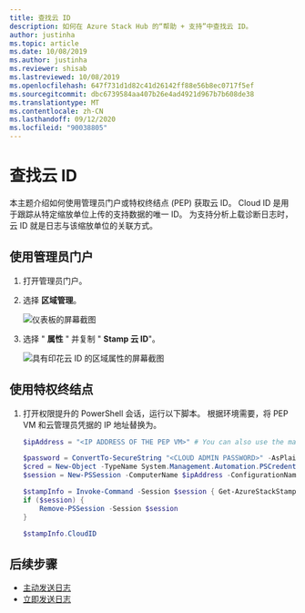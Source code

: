 ```yaml
---
title: 查找云 ID
description: 如何在 Azure Stack Hub 的“帮助 + 支持”中查找云 ID。
author: justinha
ms.topic: article
ms.date: 10/08/2019
ms.author: justinha
ms.reviewer: shisab
ms.lastreviewed: 10/08/2019
ms.openlocfilehash: 647f731d1d82c41d26142ff88e56b8ec0717f5ef
ms.sourcegitcommit: dbc6739584aa407b26e4ad4921d967b7b608de38
ms.translationtype: MT
ms.contentlocale: zh-CN
ms.lasthandoff: 09/12/2020
ms.locfileid: "90038805"
---
```

# <a name="find-your-cloud-id"></a>查找云 ID

本主题介绍如何使用管理员门户或特权终结点 (PEP) 获取云 ID。 Cloud ID 是用于跟踪从特定缩放单位上传的支持数据的唯一 ID。 为支持分析上载诊断日志时，云 ID 就是日志与该缩放单位的关联方式。

## <a name="use-the-administrator-portal"></a>使用管理员门户

1. 打开管理员门户。 
1. 选择 **区域管理**。

   ![仪表板的屏幕截图](./media/azure-stack-automatic-log-collection/dashboard.png)

1. 选择 " **属性** " 并复制 " **Stamp 云 ID**"。

   ![具有印花云 ID 的区域属性的屏幕截图](media/azure-stack-automatic-log-collection/region-properties-blade-with-stamp-cloud-id.png)


## <a name="use-the-privileged-endpoint"></a>使用特权终结点

1. 打开权限提升的 PowerShell 会话，运行以下脚本。 根据环境需要，将 PEP VM 和云管理员凭据的 IP 地址替换为。 

   ```powershell
   $ipAddress = "<IP ADDRESS OF THE PEP VM>" # You can also use the machine name instead of IP here.

   $password = ConvertTo-SecureString "<CLOUD ADMIN PASSWORD>" -AsPlainText -Force
   $cred = New-Object -TypeName System.Management.Automation.PSCredential ("<DOMAIN NAME>\CloudAdmin", $password)
   $session = New-PSSession -ComputerName $ipAddress -ConfigurationName PrivilegedEndpoint -Credential $cred

   $stampInfo = Invoke-Command -Session $session { Get-AzureStackStampInformation }
   if ($session) {
       Remove-PSSession -Session $session
   }

   $stampInfo.CloudID
   ```

## <a name="next-steps"></a>后续步骤

* [主动发送日志](./azure-stack-configure-automatic-diagnostic-log-collection.md?view=azs-2002)
* [立即发送日志](./azure-stack-configure-on-demand-diagnostic-log-collection-portal.md?view=azs-2002)
